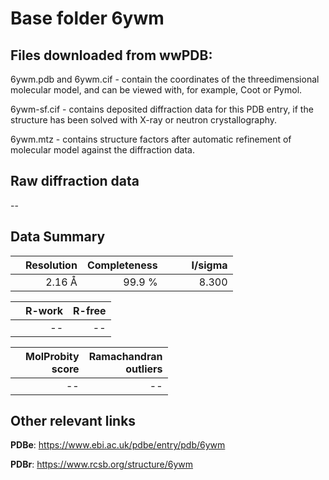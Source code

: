 # Base folder 6ywm

## Files downloaded from wwPDB:

6ywm.pdb and 6ywm.cif - contain the coordinates of the threedimensional molecular model, and can be viewed with, for example, Coot or Pymol.

6ywm-sf.cif - contains deposited diffraction data for this PDB entry, if the structure has been solved with X-ray or neutron crystallography.

6ywm.mtz - contains structure factors after automatic refinement of molecular model against the diffraction data.

## Raw diffraction data

--<br> 

## Data Summary
|   | Resolution | Completeness| I/sigma |
|---|-------------:|----------------:|--------------:|
|   |2.16 Å|99.9  %|<img width=50/>8.300|

|   | **R-work**| **R-free**   
|---|-------------:|----------------:|           
||--|--|

|   |**MolProbity<br>score**| **Ramachandran<br>outliers** 
|---|-------------:|----------------:|
||--|--|

 

 



## Other relevant links 
**PDBe**:  https://www.ebi.ac.uk/pdbe/entry/pdb/6ywm
 
**PDBr**: https://www.rcsb.org/structure/6ywm 

